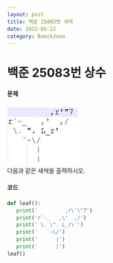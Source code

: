 ```yaml
---
layout: post
title: 백준 25083번 새싹
date: 2022-05-22
category: BaeckJoon
---
```

# 백준 25083번 상수
#### 문제
![alt text](/public/img/새싹.png)      
다음과 같은 새싹을 출력하시오.            

#### 코드
```python
def leaf():
   print('         ,r\'\"7')
   print('r`-_   ,\'  ,/')
   print(' \. \". L_r\'')
   print('   `~\/')
   print('      |')
   print('      |')
leaf()
```
